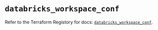 # `databricks_workspace_conf`

Refer to the Terraform Registory for docs: [`databricks_workspace_conf`](https://registry.terraform.io/providers/databricks/databricks/1.30.0/docs/resources/workspace_conf).
